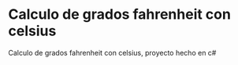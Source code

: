# Calculo de grados fahrenheit con celsius
 Calculo de grados fahrenheit con celsius, proyecto hecho en c#
